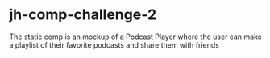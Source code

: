 # jh-comp-challenge-2

The static comp is an mockup of a Podcast Player where the user can make a playlist of their favorite podcasts and share them with friends


